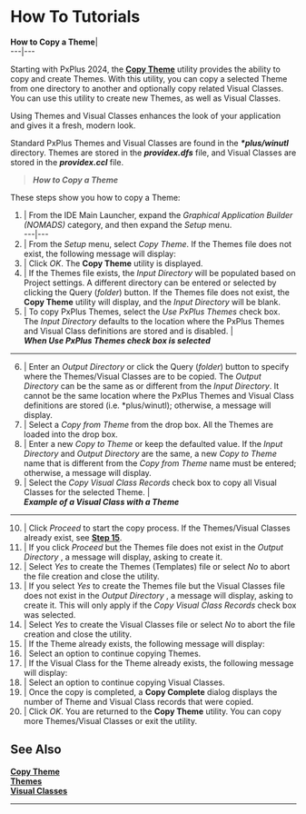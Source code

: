 # How To Tutorials

**How to Copy a Theme**|   
---|---  
  
Starting with PxPlus 2024, the **[Copy Theme](../NOMADS%20Graphical%20Application/System%20Maintenance%20Tools/System%20Options/Copy%20Theme.md)** utility provides the ability to copy and create Themes. With this utility, you can copy a selected Theme from one directory to another and optionally copy related Visual Classes. You can use this utility to create new Themes, as well as Visual Classes.

Using Themes and Visual Classes enhances the look of your application and gives it a fresh, modern look.

Standard PxPlus Themes and Visual Classes are found in the **_*plus/winutl_** directory. Themes are stored in the **_providex.dfs_** file, and Visual Classes are stored in the **_providex.ccl_** file.

> **_How to Copy a Theme_**

These steps show you how to copy a Theme:

1. |  From the IDE Main Launcher, expand the _Graphical Application Builder (NOMADS)_ category, and then expand the _Setup_ menu.  
---|---  
2. |  From the _Setup_ menu, select _Copy Theme_. If the Themes file does not exist, the following message will display:  
3. |  Click _OK_. The **Copy Theme** utility is displayed.  
4. |  If the Themes file exists, the _Input Directory_ will be populated based on Project settings. A different directory can be entered or selected by clicking the Query (_folder_) button. If the Themes file does not exist, the **Copy Theme** utility will display, and the _Input Directory_ will be blank.  
5. |  To copy PxPlus Themes, select the _Use PxPlus Themes_ check box. The _Input Directory_ defaults to the location where the PxPlus Themes and Visual Class definitions are stored and is disabled. |    
**_When Use PxPlus Themes check box is selected_**  
---  
6. |  Enter an _Output Directory_ or click the Query (_folder_) button to specify where the Themes/Visual Classes are to be copied. The _Output Directory_ can be the same as or different from the _Input Directory_. It cannot be the same location where the PxPlus Themes and Visual Class definitions are stored (i.e. *plus/winutl); otherwise, a message will display.  
7. |  Select a _Copy from Theme_ from the drop box. All the Themes are loaded into the drop box.  
8. |  Enter a new _Copy to Theme_ or keep the defaulted value. If the _Input Directory_ and _Output Directory_ are the same, a new _Copy to Theme_ name that is different from the _Copy from Theme_ name must be entered; otherwise, a message will display.  
9. |  Select the _Copy Visual Class Records_ check box to copy all Visual Classes for the selected Theme. |    
**_Example of a Visual Class with a Theme_**  
---  
10. |  Click _Proceed_ to start the copy process. If the Themes/Visual Classes already exist, see **[Step 15](How%20to%20Copy%20Theme.htm#Mark1)**.  
11. |  If you click _Proceed_ but the Themes file does not exist in the _Output Directory_ , a message will display, asking to create it.  
12. |  Select _Yes_ to create the Themes (Templates) file or select _No_ to abort the file creation and close the utility.  
13. |  If you select _Yes_ to create the Themes file but the Visual Classes file does not exist in the _Output Directory_ , a message will display, asking to create it. This will only apply if the _Copy Visual Class Records_ check box was selected.  
14. |  Select _Yes_ to create the Visual Classes file or select _No_ to abort the file creation and close the utility.  
15. |  If the Theme already exists, the following message will display:  
16. |  Select an option to continue copying Themes.  
17. |  If the Visual Class for the Theme already exists, the following message will display:  
18. |  Select an option to continue copying Visual Classes.  
19. |  Once the copy is completed, a **Copy Complete** dialog displays the number of Theme and Visual Class records that were copied.  
20. |  Click _OK_. You are returned to the **Copy Theme** utility. You can copy more Themes/Visual Classes or exit the utility.  
  
## See Also

**[Copy Theme](../NOMADS%20Graphical%20Application/System%20Maintenance%20Tools/System%20Options/Copy%20Theme.md)**  
**[Themes](../NOMADS%20Graphical%20Application/System%20Maintenance%20Tools/System%20Options/Themes.md)**  
**[Visual Classes](../NOMADS%20Graphical%20Application/System%20Maintenance%20Tools/System%20Options/Visual%20Classes.md)**

****
